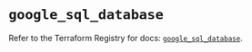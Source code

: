 # `google_sql_database`

Refer to the Terraform Registry for docs: [`google_sql_database`](https://registry.terraform.io/providers/hashicorp/google-beta/5.42.0/docs/resources/google_sql_database).
